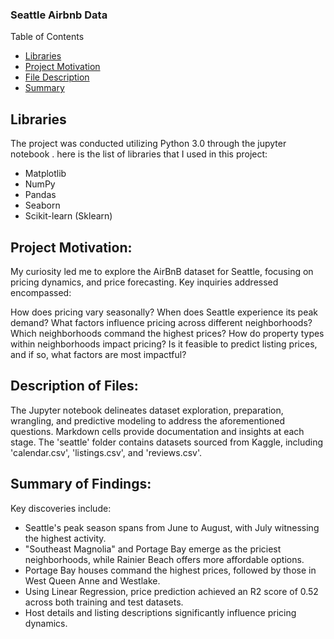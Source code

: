 ### Seattle Airbnb Data 
Table of Contents
* [Libraries](#libraries)
* [Project Motivation](#project-motivation)
* [File Description](#description-of-files)
* [Summary](#summary-of-findings)


## Libraries
The project was conducted utilizing Python 3.0 through the jupyter notebook . here is the list of libraries that I used in this project:

* Matplotlib
* NumPy
* Pandas
* Seaborn
* Scikit-learn (Sklearn)

## Project Motivation:
My curiosity led me to explore the AirBnB dataset for Seattle, focusing on pricing dynamics, and price forecasting. 
Key inquiries addressed encompassed:

How does pricing vary seasonally?
When does Seattle experience its peak demand?
What factors influence pricing across different neighborhoods?
Which neighborhoods command the highest prices?
How do property types within neighborhoods impact pricing?
Is it feasible to predict listing prices, and if so, what factors are most impactful?

## Description of Files:
The Jupyter notebook delineates dataset exploration, preparation, wrangling, and predictive modeling to address the aforementioned questions. Markdown cells provide documentation and insights at each stage. The 'seattle' folder contains datasets sourced from Kaggle, including 'calendar.csv', 'listings.csv', and 'reviews.csv'.

## Summary of Findings:
Key discoveries include:

* Seattle's peak season spans from June to August, with July witnessing the highest activity.
* "Southeast Magnolia" and Portage Bay emerge as the priciest neighborhoods, while Rainier Beach offers more affordable options.
* Portage Bay houses command the highest prices, followed by those in West Queen Anne and Westlake.
* Using Linear Regression, price prediction achieved an R2 score of 0.52 across both training and test datasets.
* Host details and listing descriptions significantly influence pricing dynamics.





<!--
**melfaraz/melfaraz** is a ✨ _special_ ✨ repository because its `README.md` (this file) appears on your GitHub profile.

Here are some ideas to get you started:

- 🔭 I’m currently working on ...
- 🌱 I’m currently learning ...
- 👯 I’m looking to collaborate on ...
- 🤔 I’m looking for help with ...
- 💬 Ask me about ...
- 📫 How to reach me: ...
- 😄 Pronouns: ...
- ⚡ Fun fact: ...
-->
